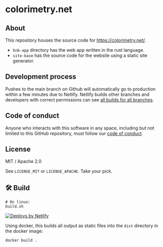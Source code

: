 # colorimetry.net

## About

This repository houses the source code for https://colorimetry.net/.

- `hnb-app` directory has the web app written in the rust language.
- `site-base` has the source code for the website using a static site generator.

## Development process

Pushes to the main branch on Github will automatically go to production within a
few minutes due to Netlify. Netlify builds other branches and developers with
correct permissions can see [all builds for all
branches](https://app.netlify.com/sites/colorimetry/deploys).

## Code of conduct

Anyone who interacts with this software in any space, including but not limited
to this GitHub repository, must follow our [code of
conduct](code_of_conduct.md).

## License

MIT / Apache 2.0

See `LICENSE_MIT` or `LICENSE_APACHE`. Take your pick.

## 🛠️ Build

```
# On linux:
build.sh
```
<a href="https://www.netlify.com"><img src="https://www.netlify.com/img/global/badges/netlify-color-bg.svg" alt="Deploys by Netlify" /></a>

Using docker, this builds all output as static files into the `dist` directory
in the docker image:

```
docker build .
```
